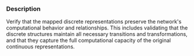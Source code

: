 ### Description

Verify that the mapped discrete representations preserve the network's computational behavior and relationships. This includes validating that the discrete structures maintain all necessary transitions and transformations, and that they capture the full computational capacity of the original continuous representations.
